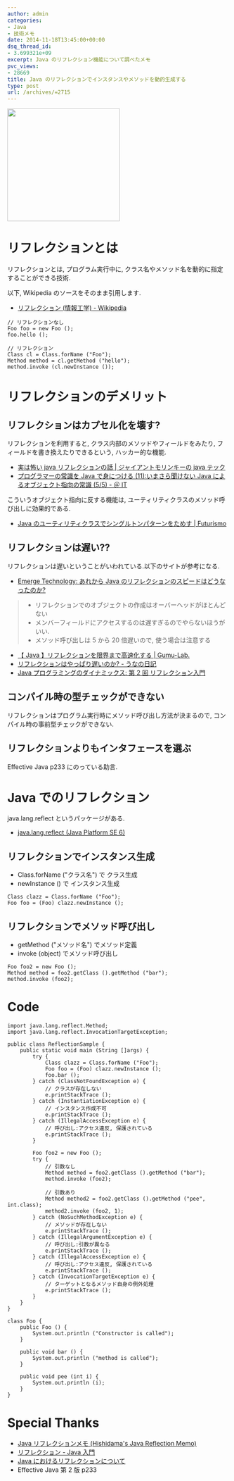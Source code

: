 ```yaml
---
author: admin
categories:
- Java
- 技術メモ
date: 2014-11-18T13:45:00+00:00
dsq_thread_id:
- 3.699321e+09
excerpt: Java のリフレクション機能について調べたメモ
pvc_views:
- 28669
title: Java のリフレクションでインスタンスやメソッドを動的生成する
type: post
url: /archives/=2715
---
```


<a href="https://futurismo.biz/wp-content/uploads/java.png"><img alt="" src="https://futurismo.biz/wp-content/uploads/java.png" width="256" height="256" /></a>

リフレクションとは
==================

リフレクションとは, プログラム実行中に,
クラス名やメソッド名を動的に指定することができる技術.

以下, Wikipedia のソースをそのまま引用します.

-   [リフレクション (情報工学) -
    Wikipedia](https://ja.wikipedia.org/wiki/%E3%83%AA%E3%83%95%E3%83%AC%E3%82%AF%E3%82%B7%E3%83%A7%E3%83%B3_(%E6%83%85%E5%A0%B1%E5%B7%A5%E5%AD%A6))

``` {.java}
// リフレクションなし
Foo foo = new Foo ();
foo.hello ();

// リフレクション
Class cl = Class.forName ("Foo");
Method method = cl.getMethod ("hello");
method.invoke (cl.newInstance ());
```

リフレクションのデメリット
==========================

リフレクションはカプセル化を壊す?
---------------------------------

リフレクションを利用すると, クラス内部のメソッドやフィールドをみたり,
フィールドを書き換えたりできるという, ハッカー的な機能.

-   [実は怖い java リフレクションの話 | ジャイアントモリンキーの java
    テック](https://javatechnology.net/diary/reflection/)
-   [プログラマーの常識を Java で身につける (11):いまさら聞けない Java
    によるオブジェクト指向の常識 (5/5) - ＠
    IT](https://www.atmarkit.co.jp/ait/articles/0805/08/news152_5.html)

こういうオブジェクト指向に反する機能は,
ユーティリティクラスのメソッド呼び出しに効果的である.

-   [Java のユーティリティクラスでシングルトンパターンをためす |
    Futurismo](https://futurismo.biz/archives/2709)

リフレクションは遅い??
----------------------

リフレクションは遅いということがいわれている.以下のサイトが参考になる.

-   [Emerge Technology: あれから Java
    のリフレクションのスピードはどうなったのか?](https://blog.liris.org/2014/04/java.html)

> -   リフレクションでのオブジェクトの作成はオーバーヘッドがほとんどない
> -   メンバーフィールドにアクセスするのは遅すぎるのでやらないほうがいい.
> -   メソッド呼び出しは 5 から 20 倍遅いので, 使う場合は注意する

-   [【 Java 】リフレクションを限界まで高速化する |
    Gumu-Lab.](https://blog.gumu-lab.com/archives/184)
-   [リフレクションはやっぱり遅いのか? -
    うなの日記](https://d.hatena.ne.jp/unageanu/20071029/1193666275)
-   [Java プログラミングのダイナミックス: 第 2 回
    リフレクション入門](https://www.ibm.com/developerworks/jp/java/library/j-dyn0603/)

コンパイル時の型チェックができない
----------------------------------

リフレクションはプログラム実行時にメソッド呼び出し方法が決まるので,
コンパイル時の事前型チェックができない.

リフレクションよりもインタフェースを選ぶ
----------------------------------------

Effective Java p233 にのっている助言.

Java でのリフレクション
=======================

java.lang.reflect というパッケージがある.

-   [java.lang.reflect (Java Platform
    SE 6)](https://docs.oracle.com/javase/jp/6/api/java/lang/reflect/package-summary.html)

リフレクションでインスタンス生成
--------------------------------

-   Class.forName ("クラス名") で クラス生成
-   newInstance () で インスタンス生成

``` {.java}
Class clazz = Class.forName ("Foo");
Foo foo = (Foo) clazz.newInstance ();
```

リフレクションでメソッド呼び出し
--------------------------------

-   getMethod ("メソッド名") でメソッド定義
-   invoke (object) でメソッド呼び出し

``` {.java}
Foo foo2 = new Foo ();
Method method = foo2.getClass ().getMethod ("bar");
method.invoke (foo2);
```

Code
====

``` {.java}
import java.lang.reflect.Method;
import java.lang.reflect.InvocationTargetException;

public class ReflectionSample {  
    public static void main (String []args) {  
        try {  
            Class clazz = Class.forName ("Foo");
            Foo foo = (Foo) clazz.newInstance ();
            foo.bar ();
        } catch (ClassNotFoundException e) {
            // クラスが存在しない
            e.printStackTrace ();  
        } catch (InstantiationException e) {
            // インスタンス作成不可
            e.printStackTrace ();  
        } catch (IllegalAccessException e) {
            // 呼び出し:アクセス違反, 保護されている         
            e.printStackTrace ();  
        }

        Foo foo2 = new Foo ();
        try {
            // 引数なし
            Method method = foo2.getClass ().getMethod ("bar");
            method.invoke (foo2);

            // 引数あり
            Method method2 = foo2.getClass ().getMethod ("pee", int.class);
            method2.invoke (foo2, 1);
        } catch (NoSuchMethodException e) {
            // メソッドが存在しない
            e.printStackTrace ();
        } catch (IllegalArgumentException e) {
            // 呼び出し:引数が異なる
            e.printStackTrace ();
        } catch (IllegalAccessException e) {
            // 呼び出し:アクセス違反, 保護されている
            e.printStackTrace ();
        } catch (InvocationTargetException e) {
            // ターゲットとなるメソッド自身の例外処理
            e.printStackTrace ();
        }
    }
}

class Foo {
    public Foo () {
        System.out.println ("Constructor is called");
    }

    public void bar () {
        System.out.println ("method is called");
    }

    public void pee (int i) {
        System.out.println (i);
    }
}
```

Special Thanks
==============

-   [Java リフレクションメモ (Hishidama's Java Reflection
    Memo)](https://www.ne.jp/asahi/hishidama/home/tech/java/reflection.html#h2_Method)
-   [リフレクション - Java
    入門](https://java.keicode.com/lang/reflection.php)
-   [Java におけるリフレクションについて](https://promamo.com/?p=3079)
-   Effective Java 第 2 版 p233

